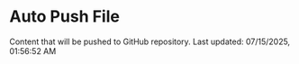 # Auto Push File

Content that will be pushed to GitHub repository.
Last updated: 07/15/2025, 01:56:52 AM